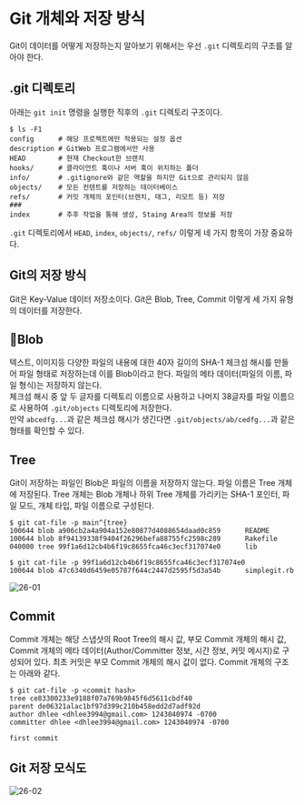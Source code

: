 # Git 개체와 저장 방식
Git이 데이터를 어떻게 저장하는지 알아보기 위해서는 우선 `.git` 디렉토리의 구조를 알아야 한다.

## .git 디렉토리
아래는 `git init` 명령을 실행한 직후의 `.git` 디렉토리 구조이다. 

```shell
$ ls -F1
config      # 해당 프로젝트에만 적용되는 설정 옵션
description # GitWeb 프로그램에서만 사용
HEAD        # 현재 Checkout한 브랜치
hooks/      # 클라이언트 훅이나 서버 훅이 위치하는 폴더
info/       # .gitignore와 같은 역할을 하지만 Git으로 관리되지 않음
objects/    # 모든 컨텐트를 저장하는 데이터베이스
refs/       # 커밋 개체의 포인터(브랜치, 태그, 리모트 등) 저장
###
index       # 추후 작업을 통해 생성, Staing Area의 정보를 저장
```

`.git` 디렉토리에서 `HEAD`, `index`, `objects/`, `refs/` 이렇게 네 가지 항목이 가장 중요하다.

## Git의 저장 방식 
Git은 Key-Value 데이터 저장소이다. Git은 Blob, Tree, Commit 이렇게 세 가지 유형의 데이터를 저장한다. 

## Blob
텍스트, 이미지등 다양한 파일의 내용에 대한 40자 길이의 SHA-1 체크섬 해시를 만들어 파일 형태로 저장하는데 이를 Blob이라고 한다. 파일의 메타 데이터(파일의 이름, 파일 형식)는 저장하지 않는다.  
체크섬 해시 중 앞 두 글자를 디렉토리 이름으로 사용하고 나머지 38글자를 파일 이름으로 사용하여 `.git/objects` 디렉토리에 저장한다.  
만약 `abcedfg...`과 같은 체크섬 해시가 생긴다면 `.git/objects/ab/cedfg...`과 같은 형태를 확인할 수 있다.

## Tree
Git이 저장하는 파일인 Blob은 파일의 이름을 저장하지 않는다. 파일 이름은 Tree 개체에 저장된다. Tree 개체는 Blob 개체나 하위 Tree 개체를 가리키는 SHA-1 포인터, 파일 모드, 개체 타입, 파일 이름으로 구성된다.  

```shell
$ git cat-file -p main^{tree}
100644 blob a906cb2a4a904a152e80877d4088654daad0c859      README
100644 blob 8f94139338f9404f26296befa88755fc2598c289      Rakefile
040000 tree 99f1a6d12cb4b6f19c8655fca46c3ecf317074e0      lib

$ git cat-file -p 99f1a6d12cb4b6f19c8655fca46c3ecf317074e0
100644 blob 47c6340d6459e05787f644c2447d2595f5d3a54b      simplegit.rb
```

![26-01](26-01.png)

## Commit
Commit 개체는 해당 스냅샷의 Root Tree의 해시 값, 부모 Commit 개체의 해시 값, Commit 개체의 메타 데이터(Author/Committer 정보, 시간 정보, 커밋 메시지)로 구성되어 있다. 최초 커밋은 부모 Commit 개체의 해시 값이 없다. 
Commit 개체의 구조는 아래와 같다. 

```shell
$ git cat-file -p <commit hash>
tree ce83300233e9188f07a769b9845f6d5611cbdf40
parent de06321alac1bf97d399c210b458edd2d7adf92d
author dhlee <dhlee3994@gmail.com> 1243040974 -0700
committer dhlee <dhlee3994@gmail.com> 1243040974 -0700

first commit
```


## Git 저장 모식도

![26-02](26-02.png)